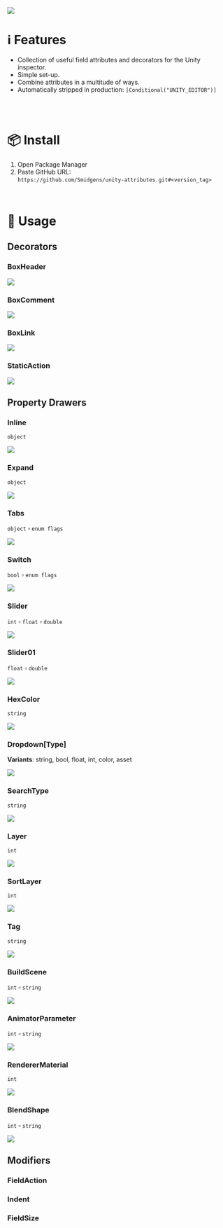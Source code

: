 ![](/.github/.banner.png?raw=true "")

<!--
snippets


<details>
  <summary>
    ⌨️ Code
  </summary>
  

</details>

-->


# ℹ️ Features

* Collection of useful field attributes and decorators for the Unity inspector.
* Simple set-up.
* Combine attributes in a multitude of ways.
* Automatically stripped in production: `[Conditional("UNITY_EDITOR")]`

<br/>

<br/>

# 📦 Install

1. Open Package Manager
2. Paste GitHub URL:\
`https://github.com/Smidgens/unity-attributes.git#<version_tag>`


<br/>

# 🚀 Usage

<!--======================================================-->
<!--#################### DECORATORS ######################-->
<!--======================================================-->

## Decorators

<!--======================================================-->
<!--######################################################-->
<!--======================================================-->

### BoxHeader

<img src="/.github/preview/decorators.png" />

<!--======================================================-->
<!--######################################################-->
<!--======================================================-->

### BoxComment

<img src="/.github/preview/decorators.png" />


<!--======================================================-->
<!--######################################################-->
<!--======================================================-->

### BoxLink

<img src="/.github/preview/decorators.png" />

<!--======================================================-->
<!--######################################################-->
<!--======================================================-->

### StaticAction

<img src="/.github/preview/staticaction.png" />


<!--======================================================-->
<!--###################### DRAWERS #######################-->
<!--======================================================-->

<br/>

## Property Drawers

<!--======================================================-->
<!--######################################################-->
<!--======================================================-->


### Inline

`object`

<img src="/.github/preview/inlined.png" />


<!--======================================================-->
<!--######################################################-->
<!--======================================================-->

### Expand

`object`

<img src="/.github/preview/expand.png" />


<!--======================================================-->
<!--######################################################-->
<!--======================================================-->


### Tabs

`object` ▫️ `enum flags`

<img src="/.github/preview/tabs.png" />


<!--======================================================-->
<!--######################################################-->
<!--======================================================-->

### Switch

`bool` ▫️ `enum flags`

<img src="/.github/preview/switch.png" />


<!--======================================================-->
<!--######################################################-->
<!--======================================================-->

### Slider

`int` ▫️ `float` ▫️ `double`

<img src="/.github/preview/sliders.png" />


<!--======================================================-->
<!--######################################################-->
<!--======================================================-->

### Slider01

`float` ▫️ `double`

<img src="/.github/preview/sliders.png" />


<!--======================================================-->
<!--######################################################-->
<!--======================================================-->


### HexColor

`string`

<img src="/.github/preview/hexcolor.png" />

<!--======================================================-->
<!--######################################################-->
<!--======================================================-->

### Dropdown[Type] 

**Variants**: string, bool, float, int, color, asset

<img src="/.github/preview/options.png" />

<!--======================================================-->
<!--######################################################-->
<!--======================================================-->


### SearchType

`string`

<img src="/.github/preview/assemblytype.png" />


<!--======================================================-->
<!--######################################################-->
<!--======================================================-->


### Layer

`int`

<img src="/.github/preview/layer.png" />


<!--======================================================-->
<!--######################################################-->
<!--======================================================-->


### SortLayer

`int`

<img src="/.github/preview/layer.png" />


<!--======================================================-->
<!--######################################################-->
<!--======================================================-->

### Tag

`string`

<img src="/.github/preview/layer.png" />


<!--======================================================-->
<!--######################################################-->
<!--======================================================-->

### BuildScene

`int` ▫️ `string`

<img src="/.github/preview/buildscene.png" />


<!--======================================================-->
<!--######################################################-->
<!--======================================================-->



### AnimatorParameter

`int` ▫️ `string`

<img src="/.github/preview/animatorparameter.png" />


<!--======================================================-->
<!--######################################################-->
<!--======================================================-->


### RendererMaterial

`int`

<img src="/.github/preview/renderermaterial.png" />


<!--======================================================-->
<!--######################################################-->
<!--======================================================-->

### BlendShape

`int` ▫️ `string`

<img src="/.github/preview/blendshape.png" />


<!--======================================================-->
<!--##################### MODIFIERS ######################-->
<!--======================================================-->

<br/>

## Modifiers

<!--======================================================-->
<!--######################################################-->
<!--======================================================-->

### FieldAction

<!--======================================================-->
<!--######################################################-->
<!--======================================================-->

### Indent

<!--======================================================-->
<!--######################################################-->
<!--======================================================-->

### FieldSize

<!--======================================================-->





